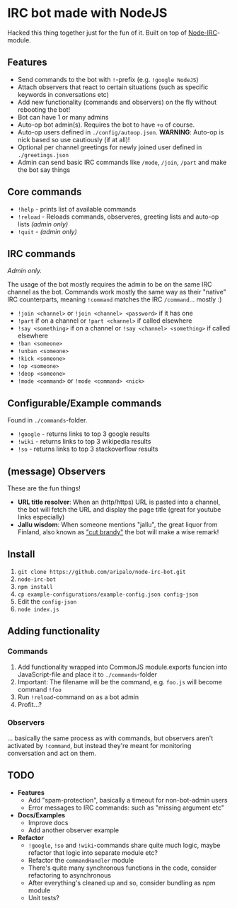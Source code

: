 IRC bot made with NodeJS
========================

Hacked this thing together just for the fun of it. Built on top of [Node-IRC](https://github.com/martynsmith/node-irc)-module.



Features
--------
- Send commands to the bot with `!`-prefix (e.g. `!google NodeJS`)
- Attach observers that react to certain situations (such as specific keywords in conversations etc)
- Add new functionality (commands and observers) on the fly without rebooting the bot!
- Bot can have 1 or many admins
- Auto-op bot admin(s). Requires the bot to have `+o` of course.
- Auto-op users defined in `./config/autoop.json`. **WARNING**: Auto-op is nick based so use cautiously (if at all)!
- Optional per channel greetings for newly joined user defined in `./greetings.json`
- Admin can send basic IRC commands like `/mode`, `/join`, `/part` and make the bot say things


Core commands
-------------
- `!help` - prints list of available commands
- `!reload` - Reloads commands, observeres, greeting lists and auto-op lists *(admin only)*
- `!quit` - *(admin only)*

IRC commands
------------

*Admin only.*

The usage of the bot mostly requires the admin to be on the same IRC channel as the bot. Commands work mostly the same way as their "native" IRC counterparts, meaning `!command` matches the IRC `/command`... mostly :)

- `!join <channel>` or `!join <channel> <password>` if it has one
- `!part` if on a channel or `!part <channel>` if called elsewhere
- `!say <something>` if on a channel or `!say <channel> <something>` if called elsewhere
- `!ban <someone>`
- `!unban <someone>`
- `!kick <someone>`
- `!op <someone>`
- `!deop <someone>`
- `!mode <command>` or `!mode <command> <nick>`


Configurable/Example commands
-----------------------------
Found in `./commands`-folder.

- `!google` - returns links to top 3 google results
- `!wiki` - returns links to top 3 wikipedia results
- `!so` -  returns links to top 3 stackoverflow results


(message) Observers
-------------------

These are the fun things!

- **URL title resolver**: When an (http/https) URL is pasted into a channel, the bot will fetch the URL and display the page title (great for youtube links especially)
- **Jallu wisdom**: When someone mentions "jallu", the great liquor from Finland, also known as ["cut brandy"](http://en.wikipedia.org/wiki/Cut_brandy) the bot will make a wise remark!



Install
-------

1. `git clone https://github.com/aripalo/node-irc-bot.git`
2. `node-irc-bot`
3. `npm install`
4. `cp example-configurations/example-config.json config-json`
5. Edit the `config-json`
6. `node index.js`


Adding functionality
--------------------

### Commands

1. Add functionality wrapped into CommonJS module.exports funcion into JavaScript-file and place it to `./commands`-folder
2. Important: The filename will be the command, e.g. `foo.js` will become command `!foo`
3. Run `!reload`-command on as a bot admin
4. Profit...?

### Observers

... basically the same process as with commands, but observers aren't activated by `!command`, but instead they're meant for monitoring conversation and act on them.



TODO
----

- **Features**
  - Add "spam-protection", basically a timeout for non-bot-admin users
  - Error messages to IRC commands: such as "missing argument etc"
- **Docs/Examples**
  - Improve docs
  - Add another observer example
- **Refactor**
  - `!google`, `!so` and `!wiki`-commands share quite much logic, maybe refactor that logic into separate module etc?
  - Refactor the `commandHandler` module
  - There's quite many synchronous functions in the code, consider refactoring to asynchronous
  - After everything's cleaned up and so, consider bundling as npm module
  - Unit tests?



